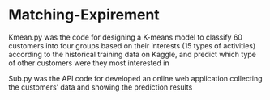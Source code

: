 # Matching-Expirement
Kmean.py was the code for designing a K-means model to classify 60 customers into four groups based on their interests (15 types of activities) according to the historical training data on Kaggle, and predict which type of other customers were they most interested in

Sub.py was the API code for developed an online web application collecting the customers’ data and showing the prediction results

